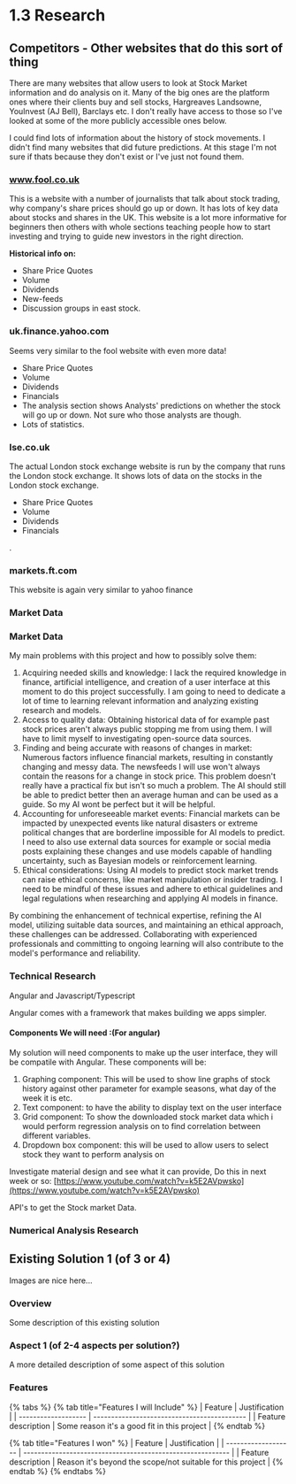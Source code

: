 # 1.3 Research

## Competitors - Other websites that do this sort of thing

There are many websites that allow users to look at Stock Market information and do analysis on it. Many of the big ones are the platform ones where their clients buy and sell stocks, Hargreaves Landsowne, YouInvest (AJ Bell), Barclays etc. I don't really have access to those so I've looked at some of the more publicly accessible ones below. &#x20;

I could find lots of information about the history of stock movements. I didn't find many websites that did future predictions. At this stage I'm not sure if thats because they don't exist or I've just not found them.

### www.fool.co.uk

This is a website with a number of journalists that talk about stock trading, why company's share prices should go up or down. It has lots of key data about stocks and shares in the UK. This website is a lot more informative for beginners then others with whole sections teaching people how to start investing and trying to guide new investors in the right direction.&#x20;

**Historical info on:**

* Share Price Quotes
* Volume
* Dividends
* New-feeds
* Discussion groups in east stock.

### uk.finance.yahoo.com

Seems very similar to the fool website with even more data!

* Share Price Quotes
* Volume
* Dividends
* Financials
* The analysis section shows Analysts' predictions on whether the stock will go up or down. Not sure who those analysts are though.
* Lots of statistics.

### lse.co.uk

The actual London stock exchange website is run by the company that runs the London stock exchange. It shows lots of data on the stocks in the London stock exchange.&#x20;

* Share Price Quotes
* Volume
* Dividends
* Financials

.





### markets.ft.com

This website is again very similar to yahoo finance&#x20;





### **Market Data**&#x20;



### **Market Data**&#x20;

My main problems with this project and how to possibly solve them:

1. Acquiring needed skills and knowledge: I lack the required knowledge in finance, artificial intelligence, and creation of a user interface at this moment to do this project successfully. I am going to need to dedicate a lot of time to learning relevant information and analyzing existing research and models.
2. Access to quality data:  Obtaining historical data of for example past stock prices aren't always public stopping me from using them. I will have to limit myself to investigating open-source  data sources.
3. Finding and being accurate with reasons of changes in market: Numerous factors influence financial markets, resulting in constantly changing and messy data. The newsfeeds I will use won't always contain the reasons for a change in stock price. This problem doesn't really have a practical fix but isn't so much a problem. The AI should still be able to predict better then an average human and can be used as a guide. So my AI wont be perfect but it will be helpful.
4. Accounting for unforeseeable market events: Financial markets can be impacted by unexpected events like natural disasters or extreme political changes that are borderline impossible for AI models to predict.  I need to also use external data sources for example or social media posts explaining these changes and use models capable of handling uncertainty, such as Bayesian models or reinforcement learning.
5. Ethical considerations:  Using AI models to predict stock market trends can raise ethical concerns, like market manipulation or insider trading.  I need to be mindful of these issues and adhere to ethical guidelines and legal regulations when researching and applying AI models in finance.

By combining the enhancement of technical expertise, refining the AI model, utilizing suitable data sources, and maintaining an ethical approach, these challenges can be addressed. Collaborating with experienced professionals and committing to ongoing learning will also contribute to the model's performance and reliability.

### Technical Research

Angular and Javascript/Typescript

Angular comes with a framework that makes building we apps simpler.



#### Components We will need :(For angular)

My solution will need components to make up the user interface, they will be compatile with Angular. These components will be:

1. Graphing component: This will be used to show line graphs of stock history against other parameter for example seasons, what day of the week it is etc.
2. Text component: to have the ability to display text on the user interface
3. Grid component: To show the downloaded stock market data which i would perform regression analysis on to find correlation between different variables.
4. Dropdown box component: this will be used to allow users to select stock they want to perform analysis on

Investigate material design and see what it can provide, Do this in next week or so: [https://www.youtube.com/watch?v=k5E2AVpwsko](https://www.youtube.com/watch?v=k5E2AVpwsko)

API's to get the Stock market Data.



### Numerical Analysis Research

##

## Existing Solution 1 (of 3 or 4)

Images are nice here...

### Overview

Some description of this existing solution

### Aspect 1 (of 2-4 aspects per solution?)

A more detailed description of some aspect of this solution

### Features

{% tabs %}
{% tab title="Features I will Include" %}
| Feature             | Justification                               |
| ------------------- | ------------------------------------------- |
| Feature description | Some reason it's a good fit in this project |
{% endtab %}

{% tab title="Features I won" %}
| Feature             | Justification                                              |
| ------------------- | ---------------------------------------------------------- |
| Feature description | Reason it's beyond the scope/not suitable for this project |
{% endtab %}
{% endtabs %}
